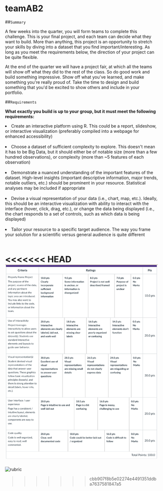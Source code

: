# teamAB2

##`Summary`

A few weeks into the quarter, you will form teams to complete this challenge.  This is your final project, and each team can decide what they want to build.  More than anything, this project is an opportunity to stretch your skills by diving into a dataset that you find important/interesting.  As long as you meet the requirements below, the direction of your project can be quite flexible.

At the end of the quarter we will have a project fair, at which all the teams will show off what they did to the rest of the class. So do good work and build something impressive. Show off what you've learned, and make something you're really proud of. Take the time to design and build something that you'd be excited to show others and include in your portfolio.

##`Requirements`

<b>What exactly you build is up to your group, but it must meet the following requirements:</b>
<li>Create an interactive platform using R.  This could be a report, slideshow, or interactive visualization (preferably compiled into a webpage for enhanced accessibility)</li><br>
<li>Choose a dataset of sufficient complexity to explore.  This doesn't mean it has to be Big Data, but it should either be of notable size (more than a few hundred observations), or complexity (more than ~5 features of each observation)</li><br>
<li>Demonstrate a nuanced understanding of the important features of the dataset.  High-level insights (important descriptive information, major trends, notable outliers, etc.) should be prominent in your resource.  Statistical analyses may be included if appropriate</li><br>
<li>Devise a visual representation of your data (i.e., chart, map, etc.).  Ideally, this should be an interactive visualization with ability to interact with the interface (hover, click, drag, etc.), or change the data being displayed (i.e., the chart responds to a set of controls, such as which data is being displayed)</li><br>
<li>Tailor your resource to a specific target audience.  The way you frame your solution for a scientific versus general audience is quite different</li><br>

<<<<<<< HEAD
![rubric](www/rubric.png)
=======
![rubric](/Users/marissa/Desktop/rubric.png)
>>>>>>> cbb907f8b5e02274e4491351ddba7637581847a5

